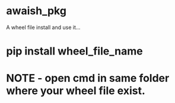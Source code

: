 # awaish_pkg
A wheel file install and use it...

# pip install wheel_file_name
# NOTE - open cmd in same folder where your wheel file exist.

